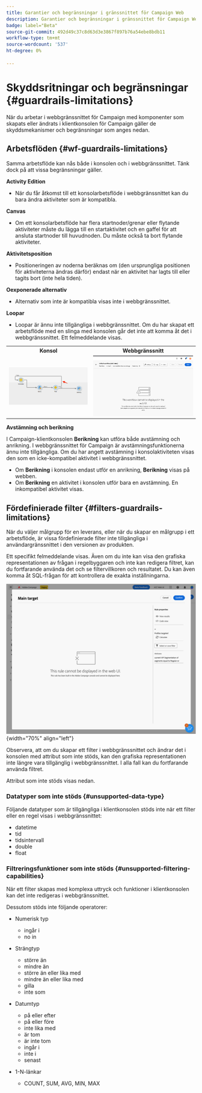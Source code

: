 ```yaml
---
title: Garantier och begränsningar i gränssnittet för Campaign Web
description: Garantier och begränsningar i gränssnittet för Campaign Web
badge: label="Beta"
source-git-commit: 492d49c37c8d63d3e3867f897b76a54ebe8bdb11
workflow-type: tm+mt
source-wordcount: '537'
ht-degree: 0%

---
```



# Skyddsritningar och begränsningar {#guardrails-limitations}

När du arbetar i webbgränssnittet för Campaign med komponenter som skapats eller ändrats i klientkonsolen för Campaign gäller de skyddsmekanismer och begränsningar som anges nedan.

## Arbetsflöden {#wf-guardrails-limitations}

Samma arbetsflöde kan nås både i konsolen och i webbgränssnittet. Tänk dock på att vissa begränsningar gäller.

**Activity Edition**

* När du får åtkomst till ett konsolarbetsflöde i webbgränssnittet kan du bara ändra aktiviteter som är kompatibla.

**Canvas**

* Om ett konsolarbetsflöde har flera startnoder/grenar eller flytande aktiviteter måste du lägga till en startaktivitet och en gaffel för att ansluta startnoder till huvudnoden. Du måste också ta bort flytande aktiviteter.

**Aktivitetsposition**

* Positioneringen av noderna beräknas om (den ursprungliga positionen för aktiviteterna ändras därför) endast när en aktivitet har lagts till eller tagits bort (inte hela tiden).

**Oexponerade alternativ**

* Alternativ som inte är kompatibla visas inte i webbgränssnittet.

**Loopar**

* Loopar är ännu inte tillgängliga i webbgränssnittet. Om du har skapat ett arbetsflöde med en slinga med konsolen går det inte att komma åt det i webbgränssnittet. Ett felmeddelande visas.

<table>
<tr>
<th>Konsol</th>
<th>Webbgränssnitt</th>
</tr>
<tr>
<td><img src="assets/limitations-loops-console.png"></td>
<td><img src="assets/limitations-loops-web.png"></td>
</tr>
</table>

**Avstämning och berikning**

I Campaign-klientkonsolen **Berikning** kan utföra både avstämning och anrikning. I webbgränssnittet för Campaign är avstämningsfunktionerna ännu inte tillgängliga. Om du har angett avstämning i konsolaktiviteten visas den som en icke-kompatibel aktivitet i webbgränssnittet.

* Om **Berikning** i konsolen endast utför en anrikning, **Berikning** visas på webben.
* Om **Berikning** en aktivitet i konsolen utför bara en avstämning. En inkompatibel aktivitet visas.

## Fördefinierade filter {#filters-guardrails-limitations}

När du väljer målgrupp för en leverans, eller när du skapar en målgrupp i ett arbetsflöde, är vissa fördefinierade filter inte tillgängliga i användargränssnittet i den versionen av produkten.

Ett specifikt felmeddelande visas. Även om du inte kan visa den grafiska representationen av frågan i regelbyggaren och inte kan redigera filtret, kan du fortfarande använda det och se filtervillkoren och resultatet. Du kan även komma åt SQL-frågan för att kontrollera de exakta inställningarna.

![](assets/filter-unavailable.png){width="70%" align="left"}


Observera, att om du skapar ett filter i webbgränssnittet och ändrar det i konsolen med attribut som inte stöds, kan den grafiska representationen inte längre vara tillgänglig i webbgränssnittet. I alla fall kan du fortfarande använda filtret.

Attribut som inte stöds visas nedan.

### Datatyper som inte stöds {#unsupported-data-type}

Följande datatyper som är tillgängliga i klientkonsolen stöds inte när ett filter eller en regel visas i webbgränssnittet:

* datetime
* tid
* tidsintervall
* double
* float

### Filtreringsfunktioner som inte stöds {#unsupported-filtering-capabilities}

När ett filter skapas med komplexa uttryck och funktioner i klientkonsolen kan det inte redigeras i webbgränssnittet.

Dessutom stöds inte följande operatorer:

* Numerisk typ
   * ingår i
   * no in

* Strängtyp
   * större än
   * mindre än
   * större än eller lika med
   * mindre än eller lika med
   * gilla
   * inte som

* Datumtyp
   * på eller efter
   * på eller före
   * inte lika med
   * är tom
   * är inte tom
   * ingår i
   * inte i
   * senast

* 1-N-länkar
   * COUNT, SUM, AVG, MIN, MAX